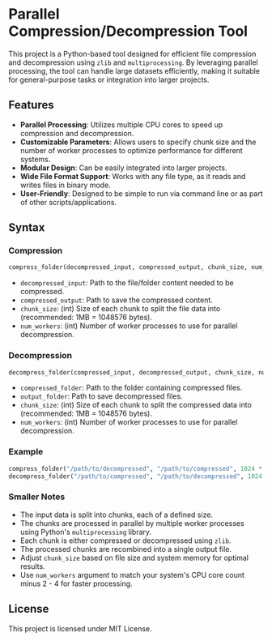 # Parallel Compression/Decompression Tool
This project is a Python-based tool designed for efficient file compression and decompression using `zlib` and `multiprocessing`. By leveraging parallel processing, the tool can handle large datasets efficiently, making it suitable for general-purpose tasks or integration into larger projects.

## Features
- **Parallel Processing**: Utilizes multiple CPU cores to speed up compression and decompression.
- **Customizable Parameters**: Allows users to specify chunk size and the number of worker processes to optimize performance for different systems.
- **Modular Design**: Can be easily integrated into larger projects.
- **Wide File Format Support**: Works with any file type, as it reads and writes files in binary mode.
- **User-Friendly**: Designed to be simple to run via command line or as part of other scripts/applications.

## Syntax 

### Compression

```Python 
compress_folder(decompressed_input, compressed_output, chunk_size, num_workers)
```

- `decompressed_input`: Path to the file/folder content needed to be compressed.
- `compressed_output`: Path to save the compressed content.
- `chunk_size`: (int) Size of each chunk to split the file data into (recommended: 1MB = 1048576 bytes).
- `num_workers`: (int) Number of worker processes to use for parallel decompression.

### Decompression

```Python 
decompress_folder(compressed_input, decompressed_output, chunk_size, num_workers)
```

- `compressed_folder`: Path to the folder containing compressed files.
- `output_folder`: Path to save decompressed files.
- `chunk_size`: (int) Size of each chunk to split the compressed data into (recommended: 1MB = 1048576 bytes).
- `num_workers`: (int) Number of worker processes to use for parallel decompression.

### Example

```Python
compress_folder("/path/to/decompressed", "/path/to/compressed", 1024 * 1024, 8)
decompress_folder("/path/to/compressed", "/path/to/decompressed", 1024 * 1024, 8)
```

### Smaller Notes

- The input data is split into chunks, each of a defined size. 
- The chunks are processed in parallel  by multiple worker processes using Python's `multiprocessing` library.
- Each chunk is either compressed or decompressed using `zlib`.
- The processed chunks are recombined into a single output file. 
- Adjust `chunk_size` based on file size and system memory for optimal results. 
- Use `num_workers` argument to match your system's CPU core count minus 2 - 4 for faster processing. 

## License 
This project is licensed under MIT License.  
